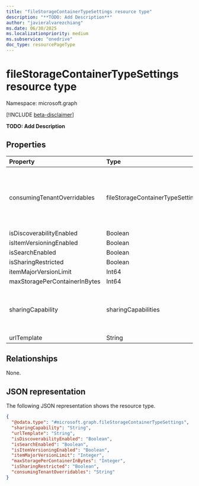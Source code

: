 ```yaml
---
title: "fileStorageContainerTypeSettings resource type"
description: "**TODO: Add Description**"
author: "javieralvarezchiang"
ms.date: 06/30/2025
ms.localizationpriority: medium
ms.subservice: "onedrive"
doc_type: resourcePageType
---
```


# fileStorageContainerTypeSettings resource type

Namespace: microsoft.graph

[!INCLUDE [beta-disclaimer](../../includes/beta-disclaimer.md)]

**TODO: Add Description**


## Properties
|Property|Type|Description|
|:---|:---|:---|
|consumingTenantOverridables|fileStorageContainerTypeSettingsOverride|**TODO: Add Description**.The possible values are: `urlTemplate`, `isDiscoverabilityEnabled`, `isSearchEnabled`, `isItemVersioningEnabled`, `itemMajorVersionLimit`, `maxStoragePerContainerInBytes`, `unknownFutureValue`.|
|isDiscoverabilityEnabled|Boolean|**TODO: Add Description**|
|isItemVersioningEnabled|Boolean|**TODO: Add Description**|
|isSearchEnabled|Boolean|**TODO: Add Description**|
|isSharingRestricted|Boolean|**TODO: Add Description**|
|itemMajorVersionLimit|Int64|**TODO: Add Description**|
|maxStoragePerContainerInBytes|Int64|**TODO: Add Description**|
|sharingCapability|sharingCapabilities|**TODO: Add Description**.The possible values are: `disabled`, `externalUserSharingOnly`, `externalUserAndGuestSharing`, `existingExternalUserSharingOnly`, `unknownFutureValue`.|
|urlTemplate|String|**TODO: Add Description**|

## Relationships
None.

## JSON representation
The following JSON representation shows the resource type.
<!-- {
  "blockType": "resource",
  "@odata.type": "microsoft.graph.fileStorageContainerTypeSettings"
}
-->
``` json
{
  "@odata.type": "#microsoft.graph.fileStorageContainerTypeSettings",
  "sharingCapability": "String",
  "urlTemplate": "String",
  "isDiscoverabilityEnabled": "Boolean",
  "isSearchEnabled": "Boolean",
  "isItemVersioningEnabled": "Boolean",
  "itemMajorVersionLimit": "Integer",
  "maxStoragePerContainerInBytes": "Integer",
  "isSharingRestricted": "Boolean",
  "consumingTenantOverridables": "String"
}
```

